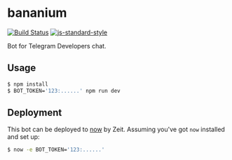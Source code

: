 # bananium

[![Build Status](https://img.shields.io/travis/bananiumbot/bot.svg?branch=master&style=flat-square)](https://travis-ci.org/bananiumbot/bot)
[![js-standard-style](https://img.shields.io/badge/code%20style-standard-brightgreen.svg?style=flat-square)](http://standardjs.com/)

Bot for Telegram Developers chat.

## Usage

```sh
$ npm install
$ BOT_TOKEN='123:......' npm run dev
```

## Deployment

This bot can be deployed to [now](https://zeit.co/now) by Zeit.
Assuming you've got `now` installed and set up:

```sh
$ now -e BOT_TOKEN='123:......'
```
